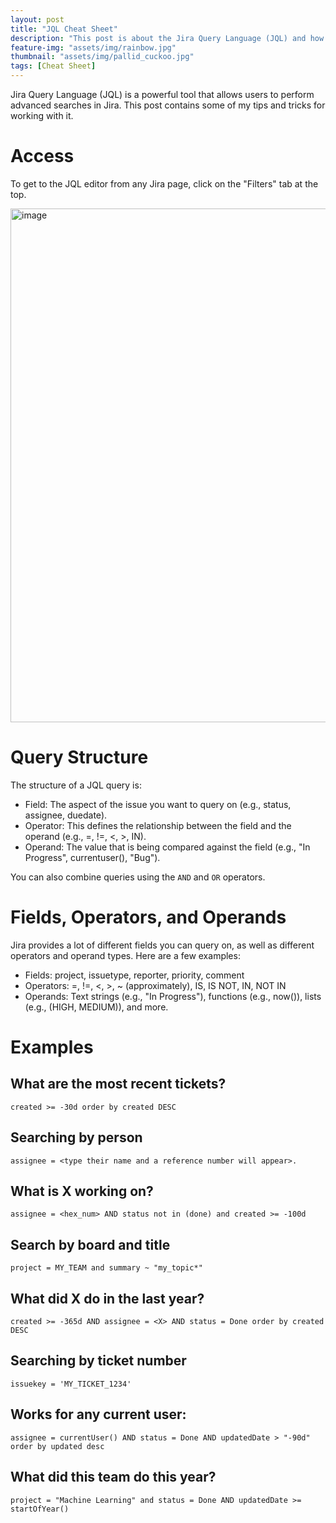 ```yaml
---
layout: post
title: "JQL Cheat Sheet"
description: "This post is about the Jira Query Language (JQL) and how to use it."
feature-img: "assets/img/rainbow.jpg"
thumbnail: "assets/img/pallid_cuckoo.jpg"
tags: [Cheat Sheet]
---
```


Jira Query Language (JQL) is a powerful tool that allows users to perform advanced searches in Jira. This post contains some of my tips and tricks for working with it.

# Access

To get to the JQL editor from any Jira page, click on the "Filters" tab at the top.

<img width="822" alt="image" src="https://github.com/jss367/jss367.github.io/assets/3067731/4b943dbb-3e33-43f3-bddd-d8b36d417fe3">

# Query Structure

The structure of a JQL query is:

* Field: The aspect of the issue you want to query on (e.g., status, assignee, duedate).
* Operator: This defines the relationship between the field and the operand (e.g., =, !=, <, >, IN).
* Operand: The value that is being compared against the field (e.g., "In Progress", currentuser(), "Bug").

You can also combine queries using the `AND` and `OR` operators.

# Fields, Operators, and Operands

Jira provides a lot of different fields you can query on, as well as different operators and operand types. Here are a few examples:

* Fields: project, issuetype, reporter, priority, comment
* Operators: =, !=, <, >, ~ (approximately), IS, IS NOT, IN, NOT IN
* Operands: Text strings (e.g., "In Progress"), functions (e.g., now()), lists (e.g., (HIGH, MEDIUM)), and more.

# Examples

## What are the most recent tickets?

```jql
created >= -30d order by created DESC
```

## Searching by person

```jql
assignee = <type their name and a reference number will appear>.  
```
## What is X working on?

```jql
assignee = <hex_num> AND status not in (done) and created >= -100d
```
  
## Search by board and title
```jql
project = MY_TEAM and summary ~ "my_topic*"
```

## What did X do in the last year?

```jql
created >= -365d AND assignee = <X> AND status = Done order by created DESC
```

## Searching by ticket number

```jql
issuekey = 'MY_TICKET_1234'
```

## Works for any current user:
```jql
assignee = currentUser() AND status = Done AND updatedDate > "-90d" order by updated desc
```
## What did this team do this year?

```jql
project = "Machine Learning" and status = Done AND updatedDate >= startOfYear()
```
